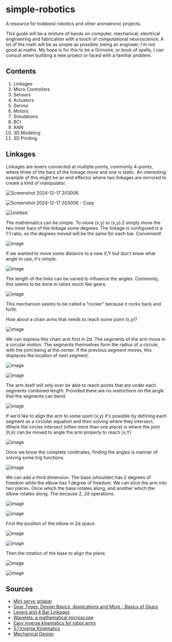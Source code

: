 # simple-robotics
A resource for hobbiest robotics and other animatronic projects.

This guide will be a mixture of hands on computer, mechanical, electrical engineering and fabrication with a touch of computational neuroscience. A lot of the math will be as simple as possible; being an engineer, I'm not good at maths. My hope is for this to be a Grimoire, or book of spells, I can consult when building a new project or faced with a familiar problem.

## Contents
1. Linkages
2. Micro Controllers
3. Sensors
4. Actuators
5. Servos
6. Motors
7. Simulations
8. BCI 
9. ANN
10. 3D Modeling
11. 3D Printing

## Linkages

Linkages are levers connected at multiple points, commonly 4-points, where three of the bars of the linkage move and one is static. An interesting example of this might be an end effector where two linkages are mirrored to create a kind of manipulator.  

![Screenshot 2024-12-17 203006](https://github.com/user-attachments/assets/71f6323f-ad55-44bf-bcd9-2b8e10e25575)

![Screenshot 2024-12-17 203006 - Copy](https://github.com/user-attachments/assets/fc965577-48de-4fe0-b023-00ccb4a598d1)

![Untitled](https://github.com/user-attachments/assets/8570c44a-f5a7-4cae-90cc-804914a9730a)

The mathematics can be simple. To move (x,y) to (x,y).2 simply move the two inner bars of the  linkage some degrees. The linkage is configured in a 1:1 ratio, so the degrees moved will be the same for each bar. Convenient! 

![image](https://github.com/user-attachments/assets/561b82a7-af5f-4ea8-8510-086aef6b6dde)

If we wanted to move some distance to a new X,Y but don't know what angle to use, it's simple.

![image](https://github.com/user-attachments/assets/5b37d756-4d3a-4d05-88d6-95740430e468)

The length of the links can be varied to influence the angles. Commonly, this seems to be done in ratios much like gears.

![image](https://github.com/user-attachments/assets/26e2d486-ed61-4540-8d3b-001e17789239)

This mechanism seems to be called a "rocker" because it rocks back and forth.

How about a chain arms that needs to reach some point (x,y)? 

![image](https://github.com/user-attachments/assets/fead1917-ac5b-40c3-bf0f-dc92c5530992)

We can express this chain arm first in 2d. The segments of the arm move in a circular motion. The segments themselves form the radius of a circule, with the joint being at the center. If the previous segment moves, this displaces the location of next segment. 

![image](https://github.com/user-attachments/assets/0ad5f3c8-1cdc-4bb8-86c4-1e17e3d73a99)

![image](https://github.com/user-attachments/assets/f1c57a79-f68d-4517-8098-6859209c4414)

The arm itself will only ever be able to reach points that are under each segments combined length. Provided there are no restrictions on the angle that the segments can bend. 

![image](https://github.com/user-attachments/assets/ee28983a-3374-4cfb-a598-afc05dcb9c9c)

If we'd like to align the arm to some point (x,y) it's possible by defining each segment as a circlular equation and then solving where they intersect. Where the circles intersect (often more than one place) is where the joint (h,k) can be moved to angle the arm properly to reach (x,Y)

![image](https://github.com/user-attachments/assets/383225ab-e5f0-42ef-8619-c380ebecfe26)

Once we know the complete cordinates, finding the angles is manner of solving some trig functions. 

![image](https://github.com/user-attachments/assets/eca88777-612d-4a4e-ab53-8a280a8a3641)

We can add a third dimension. The base (shoulder) has 2 degrees of freedom while the elbow has 1 degree of freedom. We can slice the arm into two places. Once which the base rotates along, and another which the elbow rotates along. The because 2, 2d operations.

![image](https://github.com/user-attachments/assets/ab961bae-4b86-4d57-98ad-88d477b3055f)

![image](https://github.com/user-attachments/assets/253ddeb9-f257-4d0d-a86b-ec59e4849dd0)

First the position of the elbow in 2d space. 


![image](https://github.com/user-attachments/assets/4e90ee4d-287a-4f9c-8c7d-8d388248f62f)

![image](https://github.com/user-attachments/assets/8a781126-5877-4449-9512-b54b38dc5e69)

Then the rotation of the base to align the plane.

![image](https://github.com/user-attachments/assets/c34706ed-6128-4f25-bd8e-c6be04ed1f0f)

![image](https://github.com/user-attachments/assets/842a21de-2347-4665-9fa6-19d5094b026e)







## Sources
+ [Mini servo gripper](https://www.thingiverse.com/thing:2415)
+ [Gear Types, Design Basics, Applications and More - Basics of Gears](https://youtu.be/ZhDO16FDmxA?si=TrhTgkIMsFZLdley)
+ [Levers and 4 Bar Linkages](https://youtu.be/0MYF8YCf2jQ?si=RR6by026zaeGyJ01)
+ [Wavelets: a mathematical microscope](https://www.youtube.com/watch?v=jnxqHcObNK4&ab_channel=ArtemKirsanov)
+ [Easy inverse kinematics for robot arms](https://youtu.be/Q-UeYEpwXXU?si=-LuqWcVNqyQoCUL-)
+ [5.1 Inverse Kinematics](https://www.youtube.com/watch?v=RH3iAmMsolo&ab_channel=Woolfrey)
+ [Mechanical Design](https://www.youtube.com/watch?v=CZuBeBztzSY&ab_channel=InfinityMFG)
